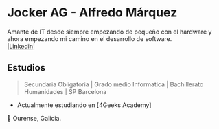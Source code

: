 

<!--
**JockerAG/JockerAG** is a ✨ _special_ ✨ repository because its `README.md` (this file) appears on your GitHub profile.

Here are some ideas to get you started:

- 🔭 I’m currently working on ...
- 🌱 I’m currently learning ...
- 👯 I’m looking to collaborate on ...
- 🤔 I’m looking for help with ...
- 💬 Ask me about ...
- 📫 How to reach me: ...
- 😄 Pronouns: ...
- ⚡ Fun fact: ...
-->
# Jocker AG - Alfredo Márquez

Amante de IT desde siempre empezando de pequeño con el hardware y ahora empezando mi camino en el desarrollo de software. <br>
|[Linkedin](https://www.linkedin.com/in/alfredo-m%C3%A1rquez-g%C3%A1ndara-33968014b/)|

## Estudios 

> Secundaria Obligatoria | Grado medio Informatica | Bachillerato Humanidades | SP Barcelona

- Actualmente estudiando en [4Geeks Academy] 

🏡 Ourense, Galicia.


